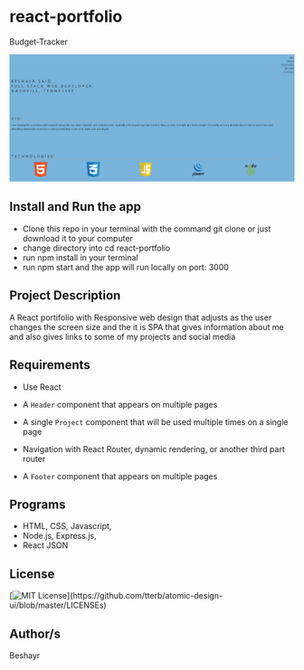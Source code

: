 # react-portfolio

Budget-Tracker

![Budget Tracker](Screenshot.jpg)

## Install and Run the app

* Clone this repo in your terminal with the command git clone or just download it to your computer
* change directory into cd react-portfolio
* run npm install in your terminal
* run npm start and the app will run locally on port: 3000

## Project Description
A React portifolio with Responsive web design that adjusts as the user changes the screen size and the it is SPA that gives information about me and also gives links to some of my projects and social media

## Requirements


* Use React

* A `Header` component that appears on multiple pages

* A single `Project` component that will be used multiple times on a single page 

* Navigation with React Router, dynamic rendering, or another third part router

* A `Footer` component that appears on multiple pages


 ## Programs
 * HTML, CSS, Javascript, 
 * Node.js, Express.js, 
 * React JSON

## License 
[![MIT License](https://img.shields.io/apm/l/atomic-design-ui.svg?)](https://github.com/tterb/atomic-design-ui/blob/master/LICENSEs)

## Author/s
Beshayr 

 